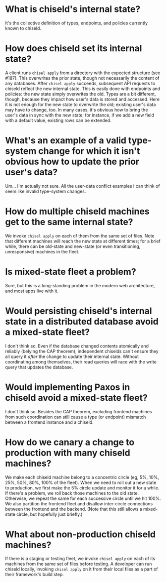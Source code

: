 # What is chiseld's internal state?

It's the collective definition of types, endpoints, and policies
currently known to chiseld.

# How does chiseld set its internal state?

A client runs `chisel apply` from a directory with the expected
structure (see #187).  This overwrites the prior state, though not
necessarily the content of any databases.  After `chisel apply`
succeeds, subsequent API requests to chiseld reflect the new internal
state.  This is easily done with endpoints and policies: the new state
simply overwrites the old.  Types are a bit different, though, because
they impact how user's data is stored and accessed.  Here it is not
enough for the new state to overwrite the old; existing user's data
may have to change, too.  In many cases, it's obvious how to bring the
user's data in sync with the new state; for instance, if we add a new
field with a default value, existing rows can be extended.

# What's an example of a valid type-system change for which it isn't obvious how to update the prior user's data?

Um... I'm actually not sure.  All the user-data conflict examples I
can think of seem like invalid type-system changes.

# How do multiple chiseld machines get to the same internal state?

We invoke `chisel apply` on each of them from the same set of files.
Note that different machines will reach the new state at different
times; for a brief while, there can be old-state and new-state (or
even transitioning, unresponsive) machines in the fleet.

# Is mixed-state fleet a problem?

Sure, but this is a long-standing problem in the modern web
architecture, and most apps live with it.

# Would persisting chiseld's internal state in a distributed database avoid a mixed-state fleet?

I don't think so.  Even if the database changed contents atomically
and reliably (belying the CAP theorem), independent chiselds can't
ensure they all query it _after_ the change to update their internal
state.  Without coordinating among themselves, their read queries will
race with the write query that updates the database.

# Would implementing Paxos in chiseld avoid a mixed-state fleet?

I don't think so.  Besides the CAP theorem, excluding frontend
machines from such coordination can still cause a type (or endpoint)
mismatch between a frontend instance and a chiseld.

# How do we canary a change to production with many chiseld machines?

We make each chiseld machine belong to a concentric circle (eg, 5%,
10%, 25%, 50%, 80%, 100% of the fleet).  When we need to roll out a
new state to production, we first make the 5% circle update and
monitor it for a while.  If there's a problem, we roll back those
machines to the old state.  Otherwise, we repeat the same for each
successive circle until we hit 100%.  We also partition the frontend
fleet and disallow inter-circle connections between the frontend and
the backend.  (Note that this still allows a mixed-state circle, but
hopefully just briefly.)

# What about non-production chiseld machines?

If there is a staging or testing fleet, we invoke `chisel apply` on
each of its machines from the same set of files before testing.  A
developer can run chiseld locally, invoking `chisel apply` on it from
their local files as a part of their framework's build step.
